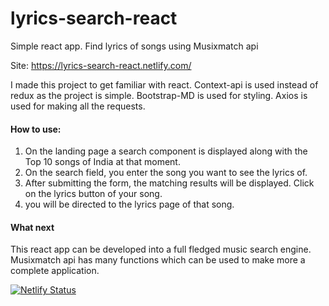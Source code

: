 # lyrics-search-react
Simple react app. Find lyrics of songs using Musixmatch api

Site: https://lyrics-search-react.netlify.com/
 
I made this project to get familiar with react. Context-api is used instead of redux as the project is simple. Bootstrap-MD is used for styling. Axios is used for making all the requests.
 
#### How to use:
1. On the landing page a search component is displayed along with the Top 10 songs of India at that moment.
2. On the search field, you enter the song you want to see the lyrics of.
3. After submitting the form, the matching results will be displayed. Click on the lyrics button of your song.
4. you will be directed to the lyrics page of that song.

#### What next
This react app can be developed into a full fledged music search engine. Musixmatch api has many functions which can be used to make more a complete application.


 [![Netlify Status](https://api.netlify.com/api/v1/badges/05dcc1d1-ac0a-4679-b6cd-031fd2f56430/deploy-status)](https://app.netlify.com/sites/lyrics-search-react/deploys)
